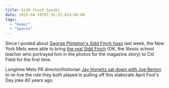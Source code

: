 ```yaml
---
title: Sidd Finch Speaks
date: 2025-04-10T07:35:32.814-06:00
tags:
  - "Humor"
  - "Sports"
---
```


Since I posted about [George Plimpton's Sidd Finch hoax](/notes/2025-04-04-sidd-finch.html) last week, the New York Mets were able to bring [the real Sidd Finch](https://nypost.com/2025/04/08/sports/legendary-sidd-finch-finally-makes-it-to-mets-home-game-40-years-later/) (OK, the Illinois school teacher who portrayed him in the photos for the magazine story) to Citi Field for the first&nbsp;time.

Longtime Mets PR director/historian [Jay Horwitz sat down with Joe Berton](https://www.youtube.com/watch?v=oDwDrzuV_4Y) to re-live the role they both played in pulling off this elaborate April Fool's Day joke 40 years&nbsp;ago. 